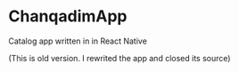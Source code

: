 # ChanqadimApp
Catalog app written in in React Native

(This is old version. I rewrited the app and closed its source)
